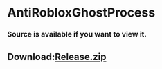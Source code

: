 # AntiRobloxGhostProcess

### Source is available if you want to view it.

## Download:[Release.zip](https://github.com/insanedude59/AntiRobloxGhostProcess/files/9602905/Release.zip)

